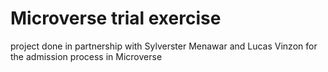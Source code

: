 # Microverse trial exercise

project done in partnership with Sylverster Menawar and Lucas Vinzon for the admission process in Microverse
